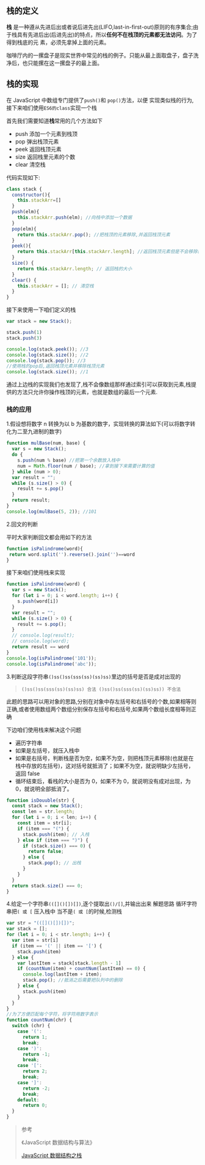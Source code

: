 ## 栈的定义

**栈** 是一种遵从先进后出或者说后进先出(LIFO,last-in-first-out)原则的有序集合;由于栈具有先进后出(后进先出)的特点，所以**任何不在栈顶的元素都无法访问**。为了得到栈底的元
素，必须先拿掉上面的元素。

咖啡厅内的一摞盘子是现实世界中常见的栈的例子。只能从最上面取盘子，盘子洗净后，也只能摞在这一摞盘子的最上面。

## 栈的实现

在 JavaScript 中数组专门提供了`push()`和 `pop()`方法，以便
实现类似栈的行为,接下来咱们使用`ES6的class`实现一个栈

首先我们需要知道**栈**常用的几个方法如下

- push 添加一个元素到栈顶
- pop 弹出栈顶元素
- peek 返回栈顶元素
- size 返回栈里元素的个数
- clear 清空栈

代码实现如下:

```JavaScript
class stack {
  constructor(){
    this.stackArr=[]
  }
  push(elm){
    this.stackArr.push(elm); //向栈中添加一个数据
  }
  pop(elm){
    return this.stackArr.pop(); //把栈顶的元素移除,并返回栈顶元素
  }
  peek(){
    return this.stackArr[this.stackArr.length]; //返回栈顶元素但是不会移除栈顶元素
  }
  size() {
    return this.stackArr.length; // 返回栈的大小
  }
  clear() {
    this.stackArr = []; // 清空栈
  }
}
```

接下来使用一下咱们定义的栈

```JavaScript
var stack = new Stack();

stack.push(1)
stack.push(3)

console.log(stack.peek()); //3
console.log(stack.size()); //2
console.log(stack.pop()); //3
//使用栈的pop后,返回栈顶元素并移除栈顶元素
console.log(stack.size()); //1
```

通过上边栈的实现我们也发现了,栈不会像数组那样通过索引可以获取到元素,栈提供的方法只允许你操作栈顶的元素，也就是数组的最后一个元素.

### 栈的应用

1.假设想将数字 n 转换为以 b 为基数的数字，实现转换的算法如下(可以将数字转化为二至九进制的数字)

```JavaScript
function mulBase(num, base) {
  var s = new Stack();
  do {
    s.push(num % base) //把第一个余数放入栈中
    num = Math.floor(num / base); //拿到接下来需要计算的值
  } while (num > 0);
  var result = "";
  while (s.size() > 0) {
    result += s.pop()
  }
  return result;
}
console.log(mulBase(5, 2)); //101
```

2.回文的判断

平时大家判断回文都会用如下的方法

```JavaScript
function isPalindrome(word){
 return word.split('').reverse().join('')==word
}
```

接下来咱们使用栈来实现

```JavaScript
function isPalindrome(word) {
  var s = new Stack();
  for (let i = 0; i < word.length; i++) {
    s.push(word[i])
  }
  var result = "";
  while (s.size() > 0) {
    result += s.pop();
  }
  // console.log(result);
  // console.log(word);
  return result == word
}
console.log(isPalindrome('101'));
console.log(isPalindrome('abc'));
```

3.判断这段字符串`()ss()ss(sss(ss)(ss)ss)`里边的括号是否是成对出现的

> ```
> ()ss()ss(sss(ss)(ss)ss) 合法 ()ss()ss(sss(ss)(ss)ss)) 不合法
> ```

此题的思路可以用对象的思路,分别在对象中存左括号和右括号的个数,如果相等则正确,或者使用数组两个数组分别保存左括号和右括号,如果两个数组长度相等则正确

下边咱们使用栈来解决这个问题

- 遍历字符串
- 如果是左括号，就压入栈中
- 如果是右括号，判断栈是否为空，如果不为空，则把栈顶元素移除(也就是在栈中存放的左括号)，这对括号就抵消了；如果不为空，就说明缺少左括号，返回 false
- 循环结束后，看栈的大小是否为 0，如果不为 0，就说明没有成对出现，为 0，就说明全部抵消了。

```JavaScript
function isDouuble(str) {
  const stack = new Stack();
  const len = str.length;
  for (let i = 0; i < len; i++) {
    const item = str[i];
    if (item === "(") {
      stack.push(item); // 入栈
    } else if (item === ")") {
      if (stack.size() === 0) {
        return false;
      } else {
        stack.pop(); // 出栈
      }
    }
  }
  return stack.size() === 0;
}
```

4.给定一个字符串`(([]()[])[])`,逐个提取出`()/[]`,并输出出来
解题思路
循环字符串把`( 或 [` 压入栈中
当不是`( 或 [`的时候,检测栈
```JavaScript
var str = "(([]()[])[])";
var stack = [];
for (let i = 0; i < str.length; i++) {
  var item = str[i]
  if (item == '(' || item == '[') {
    stack.push(item)
  } else {
    var lastItem = stack[stack.length - 1]
    if (countNum(item) + countNum(lastItem) == 0) {
      console.log(lastItem + item);
      stack.pop(); //抵消之后需要把队列中的删除
    } else {
      stack.push(item)
    }
  }
}
//为了方便匹配每个字符，将字符用数字表示
function countNum(chr) {
  switch (chr) {
    case '(':
      return 1;
      break;
    case ')':
      return -1;
      break;
    case '[':
      return 2;
      break;
    case ']':
      return -2;
      break;
    default:
      return 0;
  }
}
```

> 参考
>
> 《JavaScript 数据结构与算法》
>
> [JavaScript 数据结构之栈](https://juejin.im/post/5c2332d2f265da6164140e05#heading-9)
